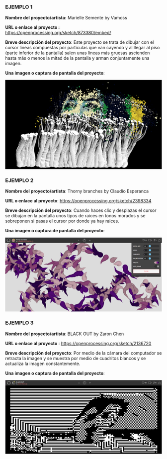 ### EJEMPLO 1
**Nombre del proyecto/artista:** Marielle Semente by Vamoss

**URL o enlace al proyecto :** https://openprocessing.org/sketch/873380/embed/

**Breve descripción del proyecto**: Este proyecto se trata de dibujar con el cursor líneas compuestas por particulas que van cayendo y al llegar al piso (parte 
inferior de la pantalla) salen unas líneas más gruesas ascienden hasta más o menos la mitad de la pantalla y arman conjuntamente una imagen. 

**Una imagen o captura de pantalla del proyecto**:

![Cuandro Comparativo](../../../../assets/ejemplo1.png)


### EJEMPLO 2
**Nombre del proyecto/artista**: Thorny branches by Claudio Esperanca

**URL o enlace al proyecto**: https://openprocessing.org/sketch/2398334

**Breve descripción del proyecto**: Cuando haces clic y desplazas el cursor se dibujan en la pantalla unos tipos de raices en tonos morados y se sobreponen si pasas el cursor por donde ya hay raices. 

**Una imagen o captura de pantalla del proyecto**:

![Cuandro Comparativo](../../../../assets/ejemplo2.png)
### EJEMPLO 3

**Nombre del proyecto/artista**: BLACK OUT by Zaron Chen

**URL o enlace al proyecto** : https://openprocessing.org/sketch/2136720

**Breve descripción del proyecto**: Por medio de la cámara del computador se retracta la imagen y se muestra por medio de cuadritos blancos y se actualiza la imagen constantemente. 

**Una imagen o captura de pantalla del proyecto**:

![Cuandro Comparativo](../../../../assets/ejemplo3.png)
